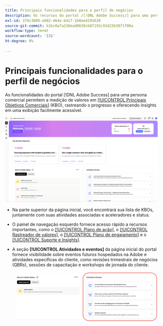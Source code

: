 ```yaml
---
title: Principais funcionalidades para o perfil de negócios
description: Os recursos do portal /[!DNL Adobe Success/] para uma persona comercial permitem a medição de valor entre os principais objetivos de negócios, rastreando o progresso e oferecendo insights em uma exibição facilmente acessível.
exl-id: 374c3809-a982-464e-b417-1b0ae4191628
source-git-commit: b1bc0a7a210ead0639cb87193c93d23b38f1f08a
workflow-type: tm+mt
source-wordcount: '131'
ht-degree: 0%

---
```


# Principais funcionalidades para o perfil de negócios

As funcionalidades do portal [!DNL Adobe Success] para uma persona comercial permitem a medição de valores em [[!UICONTROL Principais Objetivos Comerciais]](/help/adobe-success-portal/business-persona/key-business-objectives.md) (KBO), rastreando o progresso e oferecendo insights em uma exibição facilmente acessível.

![adobe-success-portal-for-business-persona-overview](/help/adobe-success-portal/assets/overview-and-business-persona-overview.png)

* Na parte superior da página inicial, você encontrará sua lista de KBOs, juntamente com suas atividades associadas e aceleradores e status.
* O painel de navegação esquerdo fornece acesso rápido a recursos importantes, como o [[!UICONTROL Plano de ação]](/help/adobe-success-portal/business-persona/action-plan.md), o [[!UICONTROL Rastreador de valores]](/help/adobe-success-portal/business-persona/value-tracker.md), o [[!UICONTROL Plano de engajamento]](/help/adobe-success-portal/business-persona/engagement-plan.md) e o [[!UICONTROL Suporte e Insights]](/help/adobe-success-portal/technical-persona/support-and-insights/support-and-insights-overview.md).
* A seção **[!UICONTROL Atividades e eventos]** da página inicial do portal fornece visibilidade sobre eventos futuros hospedados na Adobe e atividades específicas do cliente, como revisões trimestrais de negócios (QBRs), sessões de capacitação e workshops de jornada do cliente.

  ![atividades e eventos](/help/adobe-success-portal/assets/activities-and-events.png)
